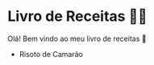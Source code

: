# Livro de Receitas :woman_cook:

Olá! Bem vindo ao meu livro de receitas :wave:

- Risoto de Camarão